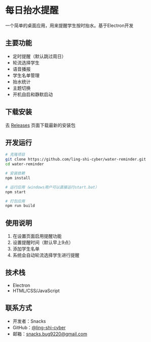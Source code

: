 # 每日抬水提醒

一个简单的桌面应用，用来提醒学生按时抬水。基于Electron开发

## 主要功能

- 定时提醒（默认跳过周日）
- 轮流选择学生
- 语音播报
- 学生名单管理
- 抬水统计
- 主题切换
- 开机自启和静默启动

## 下载安装

去 [Releases](https://github.com/ling-shi-cyber/water-reminder/releases) 页面下载最新的安装包

## 开发运行

```bash
# 克隆项目
git clone https://github.com/ling-shi-cyber/water-reminder.git
cd water-reminder

# 安装依赖
npm install

# 运行应用（windows用户可以直接运行start.bat）
npm start

# 打包应用
npm run build
```

## 使用说明

1. 在设置页面启用提醒功能
2. 设置提醒时间（默认早上9点）
3. 添加学生名单
4. 系统会自动轮流选择学生进行提醒

## 技术栈

- Electron
- HTML/CSS/JavaScript

## 联系方式

- 开发者：Snacks
- GitHub：[@ling-shi-cyber](https://github.com/ling-shi-cyber)
- 邮箱：snacks.bug9220@gmail.com
